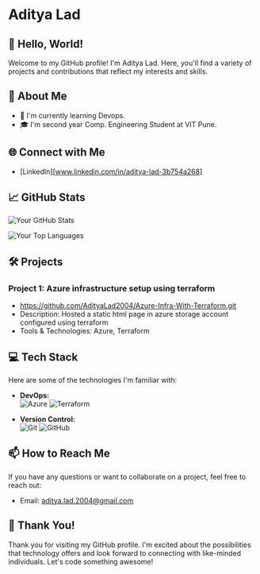 # Aditya Lad

## 👋 Hello, World!

Welcome to my GitHub profile! I'm Aditya Lad. Here, you'll find a variety of projects and contributions that reflect my interests and skills.

## 🚀 About Me

- 🌱 I'm currently learning Devops.
- 🎓 I'm second year Comp. Engineering Student at VIT Pune.

## 🌐 Connect with Me

- [LinkedIn][www.linkedin.com/in/aditya-lad-3b754a268]

## 📈 GitHub Stats

![Your GitHub Stats](https://github-readme-stats.vercel.app/api?username=adityalad2004&show_icons=true&count_private=true&hide=contribs,prs)

![Your Top Languages](https://github-readme-stats.vercel.app/api/top-langs/?username=adityalad2004&layout=compact)

## 🛠️ Projects

### Project 1: Azure infrastructure setup using terraform
- https://github.com/AdityaLad2004/Azure-Infra-With-Terraform.git
- Description: Hosted a static html page in azure storage account configured using terraform
- Tools & Technologies: Azure, Terraform

## 💻 Tech Stack

Here are some of the technologies I'm familiar with:

- **DevOps:**  
  ![Azure](https://img.shields.io/badge/Microsoft_Azure-0089D6?style=flat-square&logo=microsoft-azure&logoColor=white)
  ![Terraform](https://img.shields.io/badge/Terraform-623CE4?style=flat-square&logo=terraform&logoColor=white)

- **Version Control:**  
  ![Git](https://img.shields.io/badge/Git-F05032?style=flat-square&logo=git&logoColor=white)
  ![GitHub](https://img.shields.io/badge/GitHub-181717?style=flat-square&logo=github&logoColor=white)

## 📫 How to Reach Me

If you have any questions or want to collaborate on a project, feel free to reach out:

- Email: aditya.lad.2004@gmail.com

## 🙏 Thank You!

Thank you for visiting my GitHub profile. I'm excited about the possibilities that technology offers and look forward to connecting with like-minded individuals. Let's code something awesome!
